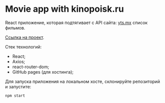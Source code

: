 # Movie app with kinopoisk.ru

React приложение, которая подтягивает с API сайтa: [yts.mx](https://yts.mx) список фильмов.

[Ссылка на проект](https://kabatsyura.github.io/kinopoisk_app/#/).

Стек технологий: 

+ React;
+ Axios;
+ react-router-dom;
+ GitHub pages (для хостинга);

Для запуска приложения на локальном хосте, склонируйте репозиторий и запустите:

```
npm start
```

